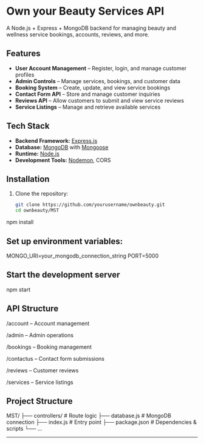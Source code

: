 # Own your Beauty Services API

A Node.js + Express + MongoDB backend for managing beauty and wellness service bookings, accounts, reviews, and more.

## Features

- **User Account Management** – Register, login, and manage customer profiles
- **Admin Controls** – Manage services, bookings, and customer data
- **Booking System** – Create, update, and view service bookings
- **Contact Form API** – Store and manage customer inquiries
- **Reviews API** – Allow customers to submit and view service reviews
- **Service Listings** – Manage and retrieve available services

## Tech Stack

- **Backend Framework:** [Express.js](https://expressjs.com/)
- **Database:** [MongoDB](https://www.mongodb.com/) with [Mongoose](https://mongoosejs.com/)
- **Runtime:** [Node.js](https://nodejs.org/)
- **Development Tools:** [Nodemon](https://nodemon.io/), CORS

## Installation

1. Clone the repository:
   ```bash
   git clone https://github.com/yourusername/ownbeauty.git
   cd ownbeauty/MST
npm install
## Set up environment variables:
MONGO_URI=your_mongodb_connection_string
PORT=5000
## Start the development server
npm start

## API Structure
/account – Account management

/admin – Admin operations

/bookings – Booking management

/contactus – Contact form submissions

/reviews – Customer reviews

/services – Service listings

## Project Structure
MST/
 ├── controllers/      # Route logic
 ├── database.js       # MongoDB connection
 ├── index.js          # Entry point
 ├── package.json      # Dependencies & scripts
 └── ...


---

